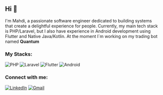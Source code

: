 ## Hi 👋

I'm Mahdi, a passionate software engineer dedicated to building systems that create a delightful experience for people.
Currently, my main tech stack is PHP/Laravel, but I also have experience in Android development using Flutter and Native Java/Kotlin.
At the moment I`m working on my trading bot named **Quantum**

### My Stacks:
![PHP](https://img.shields.io/badge/PHP-777BB4?style=for-the-badge&logo=php&logoColor=white)
![Laravel](https://img.shields.io/badge/Laravel-FF2D20?style=for-the-badge&logo=laravel&logoColor=white)
![Flutter](https://img.shields.io/badge/Flutter-02569B?style=for-the-badge&logo=flutter&logoColor=white)
![Android](https://img.shields.io/badge/Android-3DDC84?style=for-the-badge&logo=android&logoColor=white)

### Connect with me:

[![LinkedIn](https://img.shields.io/badge/LinkedIn-0A66C2?style=for-the-badge&logo=linkedin&logoColor=white)](https://linkedin.com/in/mahdi-mansouri)
[![Gmail](https://img.shields.io/badge/Gmail-D14836?style=for-the-badge&logo=gmail&logoColor=white)](mailto:mahdi.msr4@gmail.com)
